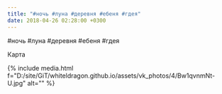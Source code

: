 ```yaml
---
title: "#ночь #луна #деревня #ебеня #гдея"
date: 2018-04-26 02:28:00 +0300
---
```


#ночь #луна #деревня #ебеня #гдея

Карта

{% include media.html f="D:/site/GiT/whiteldragon.github.io/assets/vk_photos/4/Bw1qvnmNt-U.jpg" alt="" %}
